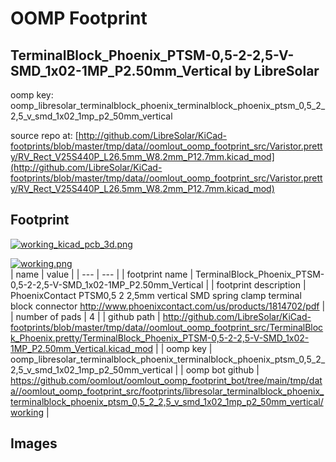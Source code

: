 # OOMP Footprint  
## TerminalBlock_Phoenix_PTSM-0,5-2-2,5-V-SMD_1x02-1MP_P2.50mm_Vertical  by LibreSolar  
  
oomp key: oomp_libresolar_terminalblock_phoenix_terminalblock_phoenix_ptsm_0,5_2_2,5_v_smd_1x02_1mp_p2_50mm_vertical  
  
source repo at: [http://github.com/LibreSolar/KiCad-footprints/blob/master/tmp/data//oomlout_oomp_footprint_src/Varistor.pretty/RV_Rect_V25S440P_L26.5mm_W8.2mm_P12.7mm.kicad_mod](http://github.com/LibreSolar/KiCad-footprints/blob/master/tmp/data//oomlout_oomp_footprint_src/Varistor.pretty/RV_Rect_V25S440P_L26.5mm_W8.2mm_P12.7mm.kicad_mod)  
## Footprint  
  
[![working_kicad_pcb_3d.png](working_kicad_pcb_3d_600.png)](working_kicad_pcb_3d.png)  
  
[![working.png](working_600.png)](working.png)  
| name | value | 
| --- | --- | 
| footprint name | TerminalBlock_Phoenix_PTSM-0,5-2-2,5-V-SMD_1x02-1MP_P2.50mm_Vertical | 
| footprint description | PhoenixContact PTSM0,5 2 2,5mm vertical SMD spring clamp terminal block connector http://www.phoenixcontact.com/us/products/1814702/pdf | 
| number of pads | 4 | 
| github path | http://github.com/LibreSolar/KiCad-footprints/blob/master/tmp/data//oomlout_oomp_footprint_src/TerminalBlock_Phoenix.pretty/TerminalBlock_Phoenix_PTSM-0,5-2-2,5-V-SMD_1x02-1MP_P2.50mm_Vertical.kicad_mod | 
| oomp key | oomp_libresolar_terminalblock_phoenix_terminalblock_phoenix_ptsm_0,5_2_2,5_v_smd_1x02_1mp_p2_50mm_vertical | 
| oomp bot github | https://github.com/oomlout/oomlout_oomp_footprint_bot/tree/main/tmp/data//oomlout_oomp_footprint_src/footprints/libresolar_terminalblock_phoenix_terminalblock_phoenix_ptsm_0,5_2_2,5_v_smd_1x02_1mp_p2_50mm_vertical/working | 
## Images  
